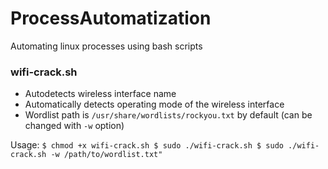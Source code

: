 # ProcessAutomatization
Automating linux processes using bash scripts

### wifi-crack.sh
* Autodetects wireless interface name
* Automatically detects operating mode of the wireless interface 
* Wordlist path is `/usr/share/wordlists/rockyou.txt` by default (can be changed with `-w` option)  

Usage:
`
$ chmod +x wifi-crack.sh
$ sudo ./wifi-crack.sh
$ sudo ./wifi-crack.sh -w /path/to/wordlist.txt"
`
